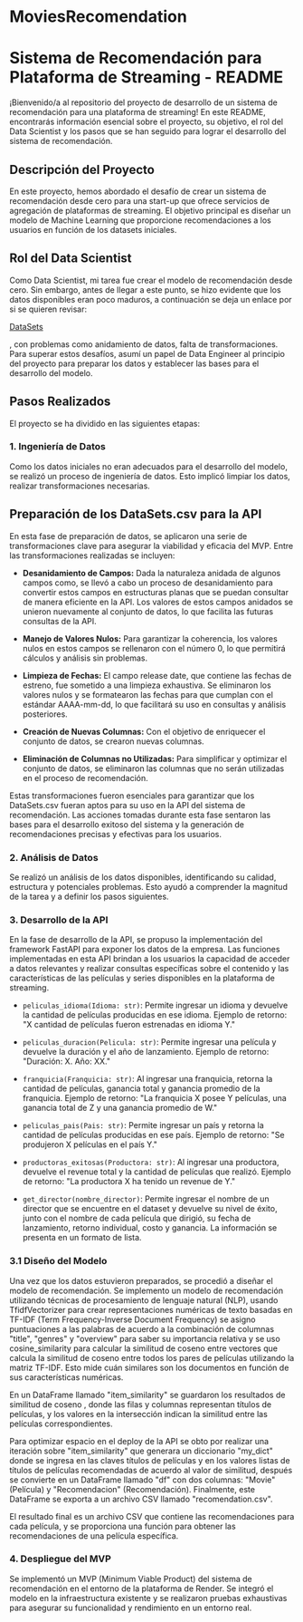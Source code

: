# MoviesRecomendation

# Sistema de Recomendación para Plataforma de Streaming - README

¡Bienvenido/a al repositorio del proyecto de desarrollo de un sistema de recomendación para una plataforma de streaming! En este README, encontrarás información esencial sobre el proyecto, su objetivo, el rol del Data Scientist y los pasos que se han seguido para lograr el desarrollo del sistema de recomendación.

## Descripción del Proyecto

En este proyecto, hemos abordado el desafío de crear un sistema de recomendación desde cero para una start-up que ofrece servicios de agregación de plataformas de streaming. El objetivo principal es diseñar un modelo de Machine Learning que proporcione recomendaciones a los usuarios en función de los datasets iniciales.

## Rol del Data Scientist

Como Data Scientist, mi tarea fue crear el modelo de recomendación desde cero. Sin embargo, antes de llegar a este punto, se hizo evidente que los datos disponibles eran poco maduros, a continuación se deja un enlace por si se quieren revisar:

[DataSets](https://drive.google.com/drive/u/0/folders/1OXVDvmAxOYmEG15Ns0d8UA9Z6Tbdx34l)


, con problemas como anidamiento de datos, falta de transformaciones. Para superar estos desafíos, asumí un papel de Data Engineer al principio del proyecto para preparar los datos y establecer las bases para el desarrollo del modelo.

## Pasos Realizados

El proyecto se ha dividido en las siguientes etapas:

### 1. Ingeniería de Datos

Como los datos iniciales no eran adecuados para el desarrollo del modelo, se realizó un proceso de ingeniería de datos. Esto implicó limpiar los datos, realizar transformaciones necesarias.

## Preparación de los DataSets.csv para la API

En esta fase de preparación de datos, se aplicaron una serie de transformaciones clave para asegurar la viabilidad y eficacia del MVP. Entre las transformaciones realizadas se incluyen:

- **Desanidamiento de Campos:** Dada la naturaleza anidada de algunos campos como, se llevó a cabo un proceso de desanidamiento para convertir estos campos en estructuras planas que se puedan consultar de manera eficiente en la API. Los valores de estos campos anidados se unieron nuevamente al conjunto de datos, lo que facilita las futuras consultas de la API. 

- **Manejo de Valores Nulos:** Para garantizar la coherencia, los valores nulos en estos campos se rellenaron con el número 0, lo que permitirá cálculos y análisis sin problemas.

- **Limpieza de Fechas:** El campo release date, que contiene las fechas de estreno, fue sometido a una limpieza exhaustiva. Se eliminaron los valores nulos y se formatearon las fechas para que cumplan con el estándar AAAA-mm-dd, lo que facilitará su uso en consultas y análisis posteriores.

- **Creación de Nuevas Columnas:** Con el objetivo de enriquecer el conjunto de datos, se crearon nuevas columnas.

- **Eliminación de Columnas no Utilizadas:** Para simplificar y optimizar el conjunto de datos, se eliminaron las columnas que no serán utilizadas en el proceso de recomendación.

Estas transformaciones fueron esenciales para garantizar que los DataSets.csv fueran aptos para su uso en la API del sistema de recomendación. Las acciones tomadas durante esta fase sentaron las bases para el desarrollo exitoso del sistema y la generación de recomendaciones precisas y efectivas para los usuarios.

### 2. Análisis de Datos

Se realizó un análisis de los datos disponibles, identificando su calidad, estructura y potenciales problemas. Esto ayudó a comprender la magnitud de la tarea y a definir los pasos siguientes.

### 3. Desarrollo de la API

En la fase de desarrollo de la API, se propuso la implementación del framework FastAPI para exponer los datos de la empresa. Las funciones implementadas en esta API brindan a los usuarios la capacidad de acceder a datos relevantes y realizar consultas específicas sobre el contenido y las características de las películas y series disponibles en la plataforma de streaming.

- `peliculas_idioma(Idioma: str)`: Permite ingresar un idioma y devuelve la cantidad de películas producidas en ese idioma. Ejemplo de retorno: "X cantidad de películas fueron estrenadas en idioma Y."

- `peliculas_duracion(Pelicula: str)`: Permite ingresar una película y devuelve la duración y el año de lanzamiento. Ejemplo de retorno: "Duración: X. Año: XX."

- `franquicia(Franquicia: str)`: Al ingresar una franquicia, retorna la cantidad de películas, ganancia total y ganancia promedio de la franquicia. Ejemplo de retorno: "La franquicia X posee Y películas, una ganancia total de Z y una ganancia promedio de W."

- `peliculas_pais(Pais: str)`: Permite ingresar un país y retorna la cantidad de películas producidas en ese país. Ejemplo de retorno: "Se produjeron X películas en el país Y."

- `productoras_exitosas(Productora: str)`: Al ingresar una productora, devuelve el revenue total y la cantidad de películas que realizó. Ejemplo de retorno: "La productora X ha tenido un revenue de Y."

- `get_director(nombre_director)`: Permite ingresar el nombre de un director que se encuentre en el dataset y devuelve su nivel de éxito, junto con el nombre de cada película que dirigió, su fecha de lanzamiento, retorno individual, costo y ganancia. La información se presenta en un formato de lista.

### 3.1 Diseño del Modelo

Una vez que los datos estuvieron preparados, se procedió a diseñar el modelo de recomendación. Se implemento un modelo de recomendación utilizando técnicas de procesamiento de lenguaje natural (NLP), usando TfidfVectorizer para crear representaciones numéricas de texto basadas en TF-IDF (Term Frequency-Inverse Document Frequency) se asigno puntuaciones a las palabras de acuerdo a la combinación de columnas "title", "genres" y "overview" para saber su importancia relativa y se uso cosine_similarity para calcular la similitud de coseno entre vectores que calcula la similitud de coseno entre todos los pares de películas utilizando la matriz TF-IDF. Esto mide cuán similares son los documentos en función de sus características numéricas.

 En un DataFrame llamado "item_similarity" se guardaron los resultados de similitud de coseno , donde las filas y columnas representan títulos de películas, y los valores en la intersección indican la similitud entre las películas correspondientes. 

Para optimizar espacio en el deploy de la API se obto por realizar una iteración sobre "item_similarity" que generara un diccionario "my_dict" donde se ingresa en las claves títulos de películas y en los valores listas de títulos de películas recomendadas de acuerdo al valor de similitud, después se convierte en un DataFrame llamado "df" con dos columnas: "Movie" (Película) y "Recomendacion" (Recomendación). Finalmente, este DataFrame se exporta a un archivo CSV llamado "recomendation.csv".

El resultado final es un archivo CSV que contiene las recomendaciones para cada película, y se proporciona una función para obtener las recomendaciones de una película específica.


### 4. Despliegue del MVP

Se implementó un MVP (Minimum Viable Product) del sistema de recomendación en el entorno de la plataforma de Render. Se integró el modelo en la infraestructura existente y se realizaron pruebas exhaustivas para asegurar su funcionalidad y rendimiento en un entorno real.
